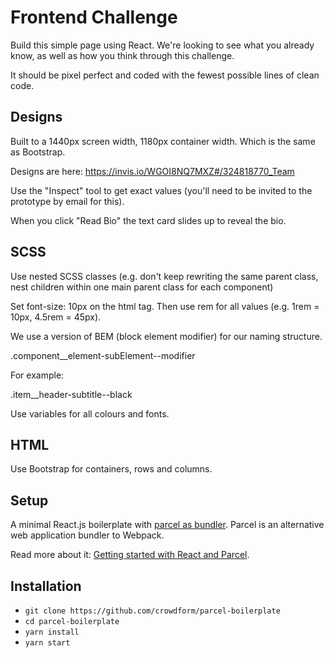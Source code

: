 # Frontend Challenge

Build this simple page using React. We're looking to see what you already know, as well as how you think through this challenge.

It should be pixel perfect and coded with the fewest possible lines of clean code.

## Designs

Built to a 1440px screen width, 1180px container width. Which is the same as Bootstrap.

Designs are here:
https://invis.io/WGOI8NQ7MXZ#/324818770_Team

Use the "Inspect" tool to get exact values (you'll need to be invited to the prototype by email for this).

When you click "Read Bio" the text card slides up to reveal the bio.

## SCSS

Use nested SCSS classes (e.g. don't keep rewriting the same parent class, nest children within one main parent class for each component)

Set font-size: 10px on the html tag. Then use rem for all values (e.g. 1rem = 10px, 4.5rem = 45px).

We use a version of BEM (block element modifier) for our naming structure.

.component__element-subElement--modifier

For example:

.item__header-subtitle--black

Use variables for all colours and fonts.

## HTML

Use Bootstrap for containers, rows and columns.

## Setup

A minimal React.js boilerplate with [parcel as bundler](https://github.com/parcel-bundler/parcel). Parcel is an alternative web application bundler to Webpack.

Read more about it: [Getting started with React and Parcel](https://www.robinwieruch.de/parcel-react-setup/).

## Installation

-   `git clone https://github.com/crowdform/parcel-boilerplate`
-   `cd parcel-boilerplate`
-   `yarn install`
-   `yarn start`

